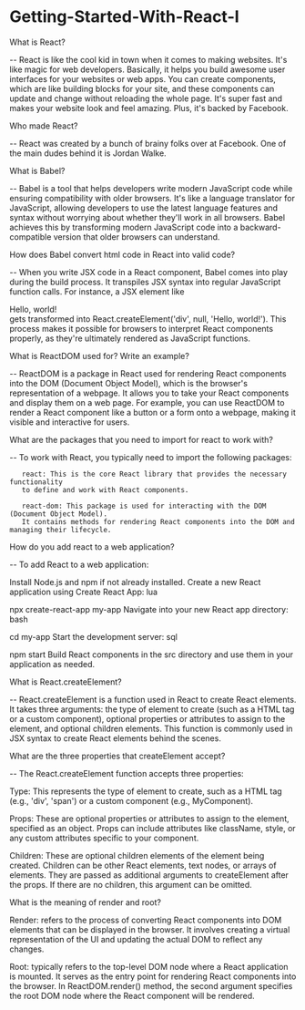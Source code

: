 # Getting-Started-With-React-I

What is React?

-- React is like the cool kid in town when it comes to making websites.
 It's like magic for web developers. Basically, it helps you build awesome 
 user interfaces for your websites or web apps. You can create components, 
 which are like building blocks for your site, and these components can
  update and change without reloading the whole page. It's super fast 
  and makes your website look and feel amazing. Plus, it's backed by
   Facebook.


Who made React?

-- React was created by a bunch of brainy folks over at Facebook. 
   One of the main dudes behind it is Jordan Walke. 

What is Babel?

--  Babel is a tool that helps developers write modern JavaScript code 
    while ensuring compatibility with older browsers. It's like a 
    language translator for JavaScript, allowing developers to use the 
    latest language features and syntax without worrying about whether they'll 
    work in all browsers. Babel achieves this by transforming modern JavaScript 
    code into a backward-compatible version that older browsers can understand. 

How does Babel convert html code in React into valid code?

-- When you write JSX code in a React component, Babel comes into play during the build process. 
   It transpiles JSX syntax into regular JavaScript function calls. For instance, a JSX element like 
   <div>Hello, world!</div> gets transformed into React.createElement('div', null, 'Hello, world!').
   This process makes it possible for browsers to interpret React components properly, as they're
   ultimately rendered as JavaScript functions.

What is ReactDOM used for? Write an example?

-- ReactDOM is a package in React used for rendering React components into the DOM 
 (Document Object Model), which is the browser's representation of a webpage. It allows
 you to take your React components and display them on a web page. For example, you can use 
 ReactDOM to render a React component like a button or a form onto a webpage, making it 
 visible and interactive for users.


What are the packages that you need to import for react to work with?

-- To work with React, you typically need to import the following packages:

       react: This is the core React library that provides the necessary functionality 
       to define and work with React components.

       react-dom: This package is used for interacting with the DOM (Document Object Model).
       It contains methods for rendering React components into the DOM and managing their lifecycle.

How do you add react to a web application?

-- To add React to a web application:

Install Node.js and npm if not already installed.
Create a new React application using Create React App:
lua

npx create-react-app my-app
Navigate into your new React app directory:
bash

cd my-app
Start the development server:
sql

npm start
Build React components in the src directory and use them in your application as needed.


What is React.createElement?

-- React.createElement is a function used in React to create React elements. 
   It takes three arguments: the type of element to create (such as a HTML tag or a custom component), 
   optional properties or attributes to assign to the element, and optional children elements.
   This function is commonly used in JSX syntax to create React elements behind the scenes.

What are the three properties that createElement accept?

-- The React.createElement function accepts three properties:

Type: This represents the type of element to create, such as a HTML tag (e.g., 'div', 'span') 
      or a custom component (e.g., MyComponent).

Props: These are optional properties or attributes to assign to the element, specified as an object.
      Props can include attributes like className, style, or any custom attributes specific to your 
      component.

Children: These are optional children elements of the element being created. Children can be other 
        React elements, text nodes, or arrays of elements. They are passed as additional arguments
        to createElement after the props. If there are no children, this argument can be omitted.

What is the meaning of render and root?

Render: refers to the process of converting React components into DOM elements that can be 
        displayed in the browser. It involves creating a virtual representation of the UI and 
        updating the actual DOM to reflect any changes.

Root: typically refers to the top-level DOM node where a React application is mounted. 
      It serves as the entry point for rendering React components into the browser. 
      In ReactDOM.render() method, the second argument specifies the root DOM node where 
      the React component will be rendered.
